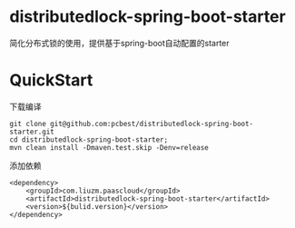 # distributedlock-spring-boot-starter
简化分布式锁的使用，提供基于spring-boot自动配置的starter

# QuickStart
下载编译
```
git clone git@github.com:pcbest/distributedlock-spring-boot-starter.git
cd distributedlock-spring-boot-starter; 
mvn clean install -Dmaven.test.skip -Denv=release
```

添加依赖
```
<dependency>
    <groupId>com.liuzm.paascloud</groupId>
    <artifactId>distributedlock-spring-boot-starter</artifactId>
    <version>${bulid.version}</version>
</dependency>
```

